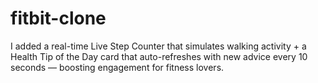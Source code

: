 # fitbit-clone
I added a real-time Live Step Counter that simulates walking activity + a Health Tip of the Day card that auto-refreshes with new advice every 10 seconds — boosting engagement for fitness lovers.
